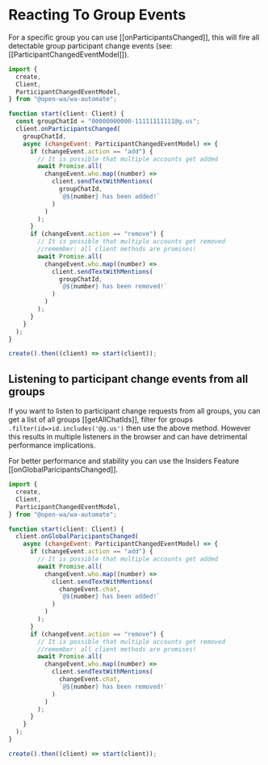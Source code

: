 # Reacting To Group Events

For a specific group you can use [[onParticipantsChanged]], this will fire all detectable group participant change events (see: [[ParticipantChangedEventModel]]).

```javascript
import {
  create,
  Client,
  ParticipantChangedEventModel,
} from "@open-wa/wa-automate";

function start(client: Client) {
  const groupChatId = "00000000000-11111111111@g.us";
  client.onParticipantsChanged(
    groupChatId,
    async (changeEvent: ParticipantChangedEventModel) => {
      if (changeEvent.action == "add") {
        // It is possible that multiple accounts get added
        await Promise.all(
          changeEvent.who.map((number) =>
            client.sendTextWithMentions(
              groupChatId,
              `@${number} has been added!`
            )
          )
        );
      }
      if (changeEvent.action == "remove") {
        // It is possible that multiple accounts get removed
        //remember: all client methods are promises!
        await Promise.all(
          changeEvent.who.map((number) =>
            client.sendTextWithMentions(
              groupChatId,
              `@${number} has been removed!`
            )
          )
        );
      }
    }
  );
}

create().then((client) => start(client));
```

## Listening to participant change events from all groups

If you want to listen to participant change requests from all groups, you can get a list of all groups [[getAllChatIds]], filter for groups `.filter(id=>id.includes('@g.us')` then use the above method. However this results in multiple listeners in the browser and can have detrimental performance implications.

For better performance and stability you can use the Insiders Feature [[onGlobalParicipantsChanged]].

```javascript
import {
  create,
  Client,
  ParticipantChangedEventModel,
} from "@open-wa/wa-automate";

function start(client: Client) {
  client.onGlobalParicipantsChanged(
    async (changeEvent: ParticipantChangedEventModel) => {
      if (changeEvent.action == "add") {
        // It is possible that multiple accounts get added
        await Promise.all(
          changeEvent.who.map((number) =>
            client.sendTextWithMentions(
              changeEvent.chat,
              `@${number} has been added!`
            )
          )
        );
      }
      if (changeEvent.action == "remove") {
        // It is possible that multiple accounts get removed
        //remember: all client methods are promises!
        await Promise.all(
          changeEvent.who.map((number) =>
            client.sendTextWithMentions(
              changeEvent.chat,
              `@${number} has been removed!`
            )
          )
        );
      }
    }
  );
}

create().then((client) => start(client));
```